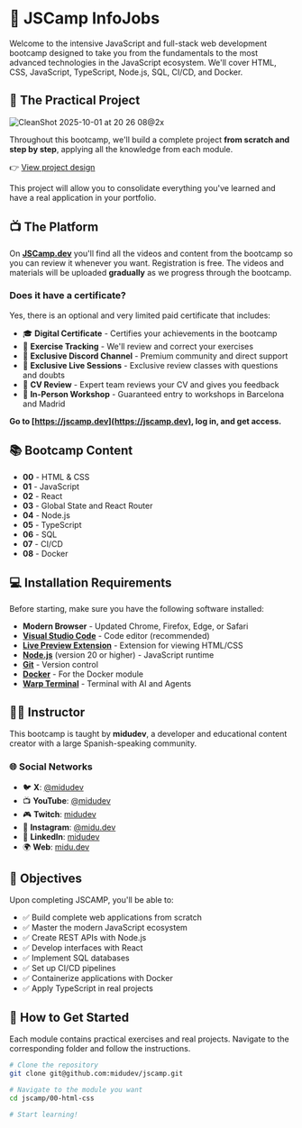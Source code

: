 # 🚀 JSCamp InfoJobs

Welcome to the intensive JavaScript and full-stack web development bootcamp designed to take you from the fundamentals to the most advanced technologies in the JavaScript ecosystem. We'll cover HTML, CSS, JavaScript, TypeScript, Node.js, SQL, CI/CD, and Docker.

## 🎨 The Practical Project

![CleanShot 2025-10-01 at 20 26 08@2x](https://github.com/user-attachments/assets/d9abec4d-ac41-4962-845c-93006bfe768b)

Throughout this bootcamp, we'll build a complete project **from scratch and step by step**, applying all the knowledge from each module.

👉 [View project design](https://stitch.withgoogle.com/projects/7508115667617706440)

This project will allow you to consolidate everything you've learned and have a real application in your portfolio.

## 📺 The Platform

On **[JSCamp.dev](https://jscamp.dev)** you'll find all the videos and content from the bootcamp so you can review it whenever you want. Registration is free.
The videos and materials will be uploaded **gradually** as we progress through the bootcamp.

### Does it have a certificate?

Yes, there is an optional and very limited paid certificate that includes:

- 🎓 **Digital Certificate** - Certifies your achievements in the bootcamp
- 📝 **Exercise Tracking** - We'll review and correct your exercises
- 💬 **Exclusive Discord Channel** - Premium community and direct support
- 🎥 **Exclusive Live Sessions** - Exclusive review classes with questions and doubts
- 📄 **CV Review** - Expert team reviews your CV and gives you feedback
- 🏢 **In-Person Workshop** - Guaranteed entry to workshops in Barcelona and Madrid

**Go to [https://jscamp.dev](https://jscamp.dev), log in, and get access.**

## 📚 Bootcamp Content

- **00** - HTML & CSS
- **01** - JavaScript
- **02** - React
- **03** - Global State and React Router
- **04** - Node.js
- **05** - TypeScript
- **06** - SQL
- **07** - CI/CD
- **08** - Docker

## 💻 Installation Requirements

Before starting, make sure you have the following software installed:

- **Modern Browser** - Updated Chrome, Firefox, Edge, or Safari
- **[Visual Studio Code](https://code.visualstudio.com/)** - Code editor (recommended)
- **[Live Preview Extension](https://marketplace.visualstudio.com/items?itemName=ms-vscode.live-server)** - Extension for viewing HTML/CSS
- **[Node.js](https://nodejs.org/)** (version 20 or higher) - JavaScript runtime
- **[Git](https://git-scm.com/)** - Version control
- **[Docker](https://www.docker.com/)** - For the Docker module
- **[Warp Terminal](https://midu.link/warp)** - Terminal with AI and Agents

## 👨‍💻 Instructor

This bootcamp is taught by **midudev**, a developer and educational content creator with a large Spanish-speaking community.

### 🌐 Social Networks

- 🐦 **X**: [@midudev](https://twitter.com/midudev)
- 📺 **YouTube**: [@midudev](https://youtube.com/@midudev)
- 🎮 **Twitch**: [midudev](https://twitch.tv/midudev)
- 📸 **Instagram**: [@midu.dev](https://instagram.com/midu.dev)
- 💼 **LinkedIn**: [midudev](https://linkedin.com/in/midudev)
- 🌍 **Web**: [midu.dev](https://midu.dev)

## 🎯 Objectives

Upon completing JSCAMP, you'll be able to:

- ✅ Build complete web applications from scratch
- ✅ Master the modern JavaScript ecosystem
- ✅ Create REST APIs with Node.js
- ✅ Develop interfaces with React
- ✅ Implement SQL databases
- ✅ Set up CI/CD pipelines
- ✅ Containerize applications with Docker
- ✅ Apply TypeScript in real projects

## 🚀 How to Get Started

Each module contains practical exercises and real projects. Navigate to the corresponding folder and follow the instructions.

```bash
# Clone the repository
git clone git@github.com:midudev/jscamp.git

# Navigate to the module you want
cd jscamp/00-html-css

# Start learning!

